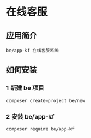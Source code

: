 # 在线客服

## 应用简介

    be/app-kf 在线客服系统


## 如何安装

### 1 新建 be 项目

    composer create-project be/new

### 2 安装 be/app-kf

    composer require be/app-kf
